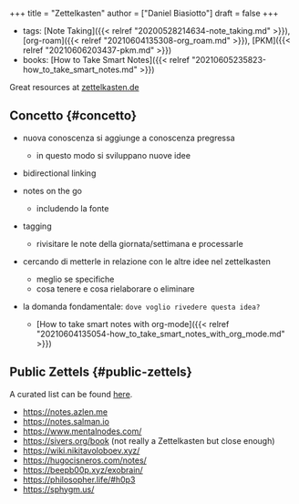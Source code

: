 +++
title = "Zettelkasten"
author = ["Daniel Biasiotto"]
draft = false
+++

-   tags: [Note Taking]({{< relref "20200528214634-note_taking.md" >}}), [org-roam]({{< relref "20210604135308-org_roam.md" >}}), [PKM]({{< relref "20210606203437-pkm.md" >}})
-   books: [How to Take Smart Notes]({{< relref "20210605235823-how_to_take_smart_notes.md" >}})

Great resources at [zettelkasten.de](https://zettelkasten.de/posts/)


## Concetto {#concetto}

-   nuova conoscenza si aggiunge a conoscenza pregressa
    -   in questo modo si sviluppano nuove idee
-   bidirectional linking
-   notes on the go
    -   includendo la <span class="underline">fonte</span>
-   tagging
    -   rivisitare le note della giornata/settimana e processarle
-   cercando di metterle in relazione con le altre idee nel zettelkasten
    -   meglio se specifiche
    -   cosa tenere e cosa rielaborare o eliminare

-   la domanda fondamentale: `dove voglio rivedere questa idea?`
    -   [How to take smart notes with org-mode]({{< relref "20210604135054-how_to_take_smart_notes_with_org_mode.md" >}})


## Public Zettels {#public-zettels}

A curated list can be found [here](https://github.com/KasperZutterman/Second-Brain).

-   <https://notes.azlen.me>
-   <https://notes.salman.io>
-   <https://www.mentalnodes.com/>
-   <https://sivers.org/book> (not really a Zettelkasten but close enough)
-   <https://wiki.nikitavoloboev.xyz/>
-   <https://hugocisneros.com/notes/>
-   <https://beepb00p.xyz/exobrain/>
-   <https://philosopher.life/#h0p3>
-   <https://sphygm.us/>
